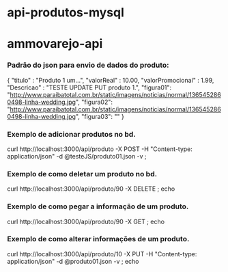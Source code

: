 # api-produtos-mysql
# ammovarejo-api

### Padrão do json para envio de dados do produto:
{
"titulo" : "Produto 1 um...",
"valorReal" : 10.00,
"valorPromocional" : 1.99,
"Descricao" : "TESTE UPDATE PUT produto 1.",
"figura01": "http://www.paraibatotal.com.br/static/imagens/noticias/normal/1365452860498-linha-wedding.jpg",
"figura02": "http://www.paraibatotal.com.br/static/imagens/noticias/normal/1365452860498-linha-wedding.jpg",
"figura03": ""
}

### Exemplo de adicionar produtos no bd.
curl http://localhost:3000/api/produto -X POST -H "Content-type: application/json" -d @testeJS/produto01.json -v ;

### Exemplo de como deletar um produto no bd.
curl http://localhost:3000/api/produto/90 -X DELETE ; echo

### Exemplo de como pegar a informação de um produto.
curl http://localhost:3000/api/produto/90 -X GET ; echo

### Exemplo de como alterar informações de um produto.
curl http://localhost:3000/api/produto/10 -X PUT -H "Content-type: application/json"  -d @produto01.json -v ; echo
